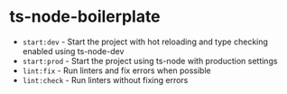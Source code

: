 # ts-node-boilerplate

-   `start:dev` - Start the project with hot reloading and type checking enabled using ts-node-dev
-   `start:prod` - Start the project using ts-node with production settings
-   `lint:fix` - Run linters and fix errors when possible
-   `lint:check` - Run linters without fixing errors
